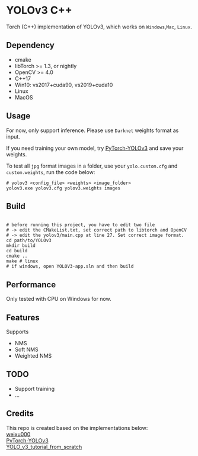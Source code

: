 YOLOv3 C++ 
=================

Torch (C++) implementation of YOLOv3, which works on `Windows`,`Mac`, `Linux`.

## Dependency

* cmake
* libTorch >= 1.3, or nightly
* OpenCV   >= 4.0
* C++17
* Win10: vs2017+cuda90, vs2019+cuda10
* Linux
* MacOS 

## Usage

For now, only support inference. Please use `Darknet` weights format as input.  

If you need training your own model, try [PyTorch-YOLOv3](https://github.com/eriklindernoren/PyTorch-YOLOv3/) and save your weights.  

To test all `jpg` format images in a folder, use your `yolo.custom.cfg` and `custom.weights`, run the code below:  


```shell
# yolov3 <config_file> <weights> <image_folder> 
yolov3.exe yolov3.cfg yolov3.weights images
```

## Build

```shell

# before running this project, you have to edit two file
# -> edit the CMakeList.txt, set correct path to libtorch and OpenCV
# -> edit the yolov3/main.cpp at line 27. Set correct image format. 
cd path/to/YOLOv3
mkdir build
cd build
cmake ..
make # linux
# if windows, open YOLOV3-app.sln and then build 
```

## Performance

Only tested with CPU on Windows for now. 


## Features
Supports  
- NMS
- Soft NMS
- Weighted NMS

## TODO
- Support training
- ...



## Credits

This repo is created based on the implementations below:  
[weixu000](https://github.com/weixu000/libtorch-yolov3-deepsort)  
[PyTorch-YOLOv3](https://github.com/eriklindernoren/PyTorch-YOLOv3)  
[YOLO_v3_tutorial_from_scratch](https://github.com/ayooshkathuria/YOLO_v3_tutorial_from_scratch)







